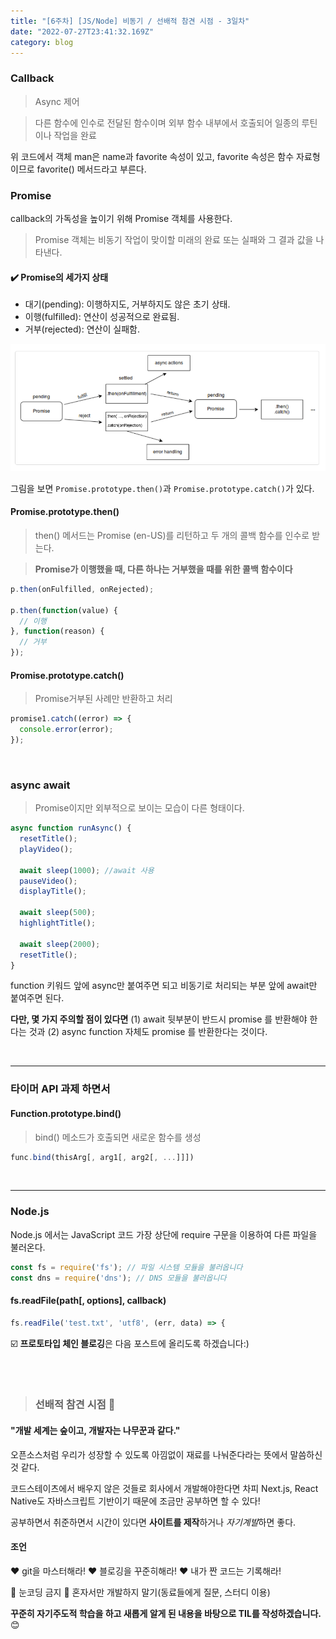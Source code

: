```yaml
---
title: "[6주차] [JS/Node] 비동기 / 선배적 참견 시점 - 3일차"
date: "2022-07-27T23:41:32.169Z"
category: blog
---
```


### Callback
> Async 제어

> 다른 함수에 인수로 전달된 함수이며 외부 함수 내부에서 호출되어 일종의 루틴이나 작업을 완료


위 코드에서 객체 man은 name과 favorite 속성이 있고, favorite 속성은 함수 자료형이므로 favorite() 메서드라고 부른다.

### Promise

callback의 가독성을 높이기 위해 Promise 객체를 사용한다.

> Promise 객체는 비동기 작업이 맞이할 미래의 완료 또는 실패와 그 결과 값을 나타낸다.


#### ✔️ Promise의 세가지 상태

* 대기(pending): 이행하지도, 거부하지도 않은 초기 상태.
* 이행(fulfilled): 연산이 성공적으로 완료됨.
* 거부(rejected): 연산이 실패함.

![Chinese Salty Egg](./promisemap.PNG)

그림을 보면 `Promise.prototype.then()`과 `Promise.prototype.catch()`가 있다.

#### Promise.prototype.then()

> then() 메서드는 Promise (en-US)를 리턴하고 두 개의 콜백 함수를 인수로 받는다.

> **Promise가 이행했을 때, 다른 하나는 거부했을 때를 위한 콜백 함수이다**

```js
p.then(onFulfilled, onRejected);

p.then(function(value) {
  // 이행
}, function(reason) {
  // 거부
});
```

#### Promise.prototype.catch()

>  Promise거부된 사례만 반환하고 처리

```js
promise1.catch((error) => {
  console.error(error);
});
```
<br>

### async await
>Promise이지만 외부적으로 보이는 모습이 다른 형태이다.

```js
async function runAsync() {
  resetTitle();
  playVideo();

  await sleep(1000); //await 사용
  pauseVideo();
  displayTitle();

  await sleep(500);
  highlightTitle();

  await sleep(2000);
  resetTitle();
}
```

function 키워드 앞에 async만 붙여주면 되고 비동기로 처리되는 부분 앞에 await만 붙여주면 된다.

**다만, 몇 가지 주의할 점이 있다면** 
(1) await 뒷부분이 반드시 promise 를 반환해야 한다는 것과 
(2) async function 자체도 promise 를 반환한다는 것이다.

<br>

***

### 타이머 API 과제 하면서

#### Function.prototype.bind()

> bind() 메소드가 호출되면 새로운 함수를 생성

```js
func.bind(thisArg[, arg1[, arg2[, ...]]])
```

<br>

***

### Node.js

Node.js 에서는 JavaScript 코드 가장 상단에 require 구문을 이용하여 다른 파일을 불러온다.

```js
const fs = require('fs'); // 파일 시스템 모듈을 불러옵니다
const dns = require('dns'); // DNS 모듈을 불러옵니다
```

#### fs.readFile(path[, options], callback)

```js
fs.readFile('test.txt', 'utf8', (err, data) => {
```

☑️ **프로토타입 체인 블로깅**은 다음 포스트에 올리도록 하겠습니다:)

<br>
<br>

> ### 선배적 참견 시점 👀

#### "개발 세계는 숲이고, 개발자는 나무꾼과 같다."

오픈소스처럼 우리가 성장할 수 있도록 아낌없이 재료를 나눠준다라는 뜻에서 말씀하신 것 같다.

코드스테이츠에서 배우지 않은 것들로 회사에서 개발해야한다면 차피 Next.js, React Native도 자바스크립트 기반이기 때문에 조금만 공부하면 할 수 있다!

공부하면서 취준하면서 시간이 있다면 **사이트를 제작**하거나 *자기계발*하면 좋다.

#### 조언

❤️ git을 마스터해라!
❤️ 블로깅을 꾸준히해라!
❤️ 내가 짠 코드는 기록해라!

🚫 눈코딩 금지
🚫 혼자서만 개발하지 말기(동료들에게 질문, 스터디 이용)


**꾸준히 자기주도적 학습을 하고 새롭게 알게 된 내용을 바탕으로 TIL를 작성하겠습니다.** 😊